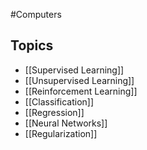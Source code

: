 #Computers 
## Topics
* [[Supervised Learning]]
* [[Unsupervised Learning]]
* [[Reinforcement Learning]]
* [[Classification]]
* [[Regression]]
* [[Neural Networks]]
* [[Regularization]]